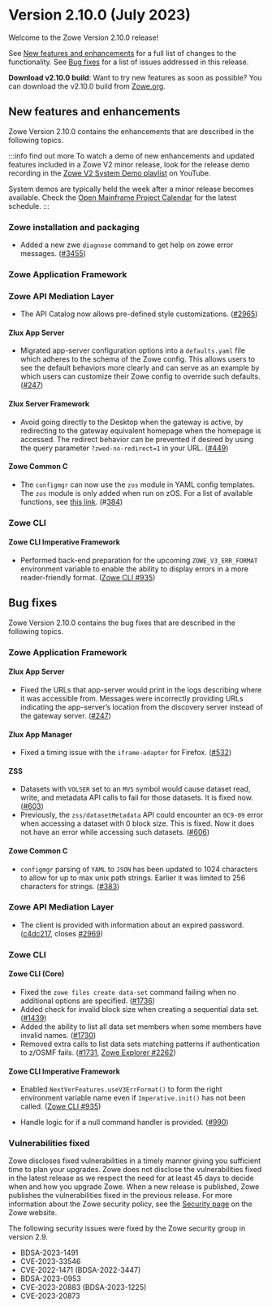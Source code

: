 # Version 2.10.0 (July 2023)

Welcome to the Zowe Version 2.10.0 release!

See [New features and enhancements](#new-features-and-enhancements) for a full list of changes to the functionality. See [Bug fixes](#bug-fixes) for a list of issues addressed in this release.

**Download v2.10.0 build**: Want to try new features as soon as possible? You can download the v2.10.0 build from [Zowe.org](https://www.zowe.org/download.html).

## New features and enhancements

Zowe Version 2.10.0 contains the enhancements that are described in the following topics.

:::info find out more
To watch a demo of new enhancements and updated features included in a Zowe V2 minor release, look for the release demo recording in the [Zowe V2 System Demo playlist](https://www.youtube.com/playlist?list=PL8REpLGaY9QGjSTAqZaWxLG_g-jW1qGmo) on YouTube.

System demos are typically held the week after a minor release becomes available. Check the [Open Mainframe Project Calendar](https://zoom-lfx.platform.linuxfoundation.org/meetings/zowe) for the latest schedule.
:::

### Zowe installation and packaging

* Added a new zwe `diagnose` command to get help on zowe error messages. ([#3455](https://github.com/zowe/zowe-install-packaging/pull/3455))

### Zowe Application Framework

### Zowe API Mediation Layer

* The API Catalog now allows pre-defined style customizations. ([#2965](https://github.com/zowe/api-layer/pull/2965)) 
#### Zlux App Server
* Migrated app-server configuration options into a `defaults.yaml` file which adheres to the schema of the Zowe config. This allows users to see the default behaviors more clearly and can serve as an example by which users can customize their Zowe config to override such defaults. ([#247](https://github.com/zowe/zlux-app-server/pull/247))

#### Zlux Server Framework
* Avoid going directly to the Desktop when the gateway is active, by redirecting to the gateway equivalent homepage when the homepage is accessed. The redirect behavior can be prevented if desired by using the query parameter `?zwed-no-redirect=1` in your URL. ([#449](https://github.com/zowe/zlux-server-framework/pull/449))

#### Zowe Common C
* The `configmgr` can now use the `zos` module in YAML config templates. The `zos` module is only added when run on zOS. For a list of available functions, see [this link](https://github.com/zowe/zowe-install-packaging/blob/v2.x/staging/build/zwe/types/%40qjstypes/zos.d.ts). (#[384](https://github.com/zowe/zowe-common-c/pull/384))

### Zowe CLI

#### Zowe CLI Imperative Framework

- Performed back-end preparation for the upcoming `ZOWE_V3_ERR_FORMAT` environment variable to enable the ability to display errors in a more reader-friendly format. ([Zowe CLI #935](https://github.com/zowe/zowe-cli/issues/935))

## Bug fixes

Zowe Version 2.10.0 contains the bug fixes that are described in the following topics.

### Zowe Application Framework
#### Zlux App Server
* Fixed the URLs that app-server would print in the logs describing where it was accessible from. Messages were incorrectly providing URLs indicating the app-server’s location from the discovery server instead of the gateway server. ([#247](https://github.com/zowe/zlux-app-server/pull/247))

#### Zlux App Manager
* Fixed a timing issue with the `iframe-adapter` for Firefox. ([#532](https://github.com/zowe/zlux-app-manager/pull/532))

#### ZSS
* Datasets with `VOLSER` set to an `MVS` symbol would cause dataset read, write, and metadata API calls to fail for those datasets. It is fixed now.([#603](https://github.com/zowe/zss/pull/603))
* Previously, the `zss/datasetMetadata` API could encounter an `0C9-09` error when accessing a dataset with 0 block size. This is fixed. Now it does not have an error while accessing such datasets. ([#606](https://github.com/zowe/zss/pull/606))

#### Zowe Common C
* `configmgr` parsing of `YAML` to `JSON` has been updated to 1024 characters to allow for up to max unix path strings. Earlier it was limited to 256 characters for strings. ([#383](https://github.com/zowe/zowe-common-c/pull/383)) 

### Zowe API Mediation Layer

* The client is provided with information about an expired password. ([c4dc217](https://github.com/zowe/api-layer/commit/c4dc217), closes [#2969](https://github.com/zowe/api-layer/issues/2969))

### Zowe CLI

#### Zowe CLI (Core)

- Fixed the `zowe files create data-set` command failing when no additional options are specified. ([#1736](https://github.com/zowe/zowe-cli/pull/1736))
- Added check for invalid block size when creating a sequential data set. ([#1439](https://github.com/zowe/zowe-cli/issues/1439))
- Added the ability to list all data set members when some members have invalid names. ([#1730](https://github.com/zowe/zowe-cli/pull/1730))
- Removed extra calls to list data sets matching patterns if authentication to z/OSMF fails. ([#1731](https://github.com/zowe/zowe-cli/pull/1731), [Zowe Explorer #2262](https://github.com/zowe/zowe-explorer-vscode/issues/2262))

#### Zowe CLI Imperative Framework

- Enabled `NextVerFeatures.useV3ErrFormat()` to form the right environment variable name even if `Imperative.init()` has not been called. ([Zowe CLI #935](https://github.com/zowe/zowe-cli/issues/935))

- Handle logic for if a null command handler is provided. ([#990](https://github.com/zowe/imperative/pull/990))

### Vulnerabilities fixed

Zowe discloses fixed vulnerabilities in a timely manner giving you sufficient time to plan your upgrades. Zowe does not disclose the vulnerabilities fixed in the latest release as we respect the need for at least 45 days to decide when and how you upgrade Zowe. When a new release is published, Zowe publishes the vulnerabilities fixed in the previous release. For more information about the Zowe security policy, see the [Security page](https://www.zowe.org/security.html) on the Zowe website.

The following security issues were fixed by the Zowe security group in version 2.9.

- BDSA-2023-1491
- CVE-2023-33546
- CVE-2022-1471 (BDSA-2022-3447)
- BDSA-2023-0953
- CVE-2023-20883 (BDSA-2023-1225)
- CVE-2023-20873
